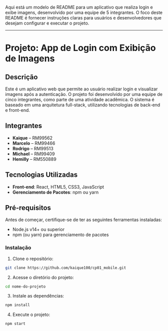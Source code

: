 Aqui está um modelo de README para um aplicativo que realiza login e exibe imagens, desenvolvido por uma equipe de 5 integrantes. O foco deste README é fornecer instruções claras para usuários e desenvolvedores que desejam configurar e executar o projeto.

---

# Projeto: App de Login com Exibição de Imagens

## Descrição

Este é um aplicativo web que permite ao usuário realizar login e visualizar imagens após a autenticação. O projeto foi desenvolvido por uma equipe de cinco integrantes, como parte de uma atividade acadêmica. O sistema é baseado em uma arquitetura full-stack, utilizando tecnologias de back-end e front-end.


## Integrantes

- **Kaique** – RM99562
- **Marcelo** – RM99466
- **Rodrigo** – RM99513
- **Michael** – RM99409
- **Hemilly** – RM550889

## Tecnologias Utilizadas

- **Front-end**: React, HTML5, CSS3, JavaScript
- **Gerenciamento de Pacotes**: npm ou yarn

## Pré-requisitos

Antes de começar, certifique-se de ter as seguintes ferramentas instaladas:

- Node.js v14+ ou superior
- npm (ou yarn) para gerenciamento de pacotes

### Instalação

1. Clone o repositório:

```bash
git clone https://github.com/kaique100/cp01_mobile.git
```

2. Acesse o diretório do projeto:

```bash
cd nome-do-projeto
```

3. Instale as dependências:

```bash
npm install
```

4. Execute o projeto:

```bash
npm start
```

